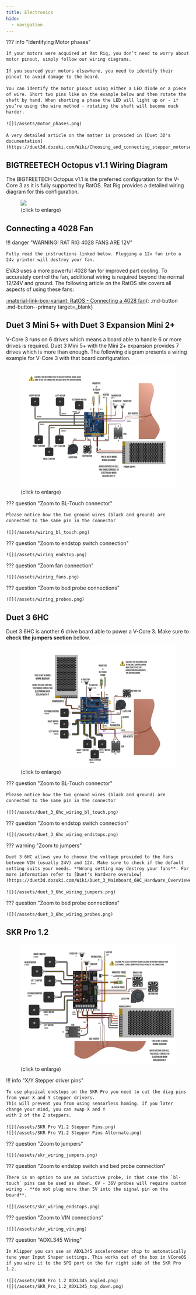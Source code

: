 ```yaml
---
title: Electronics
hide:
  - navigation
---
```


??? info "Identifying Motor phases"

    If your motors were acquired at Rat Rig, you don’t need to worry about motor pinout, simply follow our wiring diagrams.

    If you sourced your motors elsewhere, you need to identify their pinout to avoid damage to the board.

    You can identify the motor pinout using either a LED diode or a piece of wire. Short two pins like on the example below and then rotate the shaft by hand. When shorting a phase the LED will light up or - if you’re using the wire method - rotating the shaft will become much harder.

    ![](/assets/motor_phases.png)

    A very detailed article on the matter is provided in [Duet 3D's documentation](https://duet3d.dozuki.com/Wiki/Choosing_and_connecting_stepper_motors#Section_Using_the_internal_drivers).

## BIGTREETECH Octopus v1.1 Wiring Diagram

The BIGTREETECH Octopus v1.1 is the preferred configuration for the V-Core 3 as it is fully supported by RatOS. Rat Rig provides a detailed wiring diagram for this configuration.
<figure>
  <a href="/assets/octopus_wiring_huge.png" target="_blank">
      <img src="/assets/octopus_wiring.png"/>
  </a>
  <figcaption>(click to enlarge)</figcaption>
</figure>

## Connecting a 4028 Fan

!!! danger "WARNING! RAT RIG 4028 FANS ARE 12V"

    Fully read the instructions linked below. Plugging a 12v fan into a 24v printer will destroy your fan.

EVA3 uses a more powerful 4028 fan for improved part cooling. To accurately control the fan, additional wiring is required beyond the normal 12/24V and ground.
The following article on the RatOS site covers all aspects of using these fans:

[:material-link-box-variant: RatOS - Connecting a 4028 fan](https://os.ratrig.com/docs/guides/4028/){: .md-button .md-button--primary target=_blank}

## Duet 3 Mini 5+ with Duet 3 Expansion Mini 2+

V-Core 3 runs on 6 drives which means a board able to handle 6 or more drives is required. Duet 3 Mini 5+ with the Mini 2+ expansion provides 7 drives which is more than enough. The following diagram presents a wiring example for V-Core 3 with that board configuration.
<figure>
  <a href="/assets/wiring_huge.png" target="_blank">
      <img src="/assets/wiring.png"/>
  </a>
  <figcaption>(click to enlarge)</figcaption>
</figure>

??? question "Zoom to BL-Touch connector"

    Please notice how the two ground wires (black and ground) are connected to the same pin in the connector

    ![](/assets/wiring_bl_touch.png)

??? question "Zoom to endstop switch connection"

    ![](/assets/wiring_endstop.png)

??? question "Zoom fan connection"

    ![](/assets/wiring_fans.png)

??? question "Zoom to bed probe connections"

    ![](/assets/wiring_probes.png)

## Duet 3 6HC

Duet 3 6HC is another 6 drive board able to power a V-Core 3. Make sure to **check the jumpers section** bellow.

<figure>
  <a href="/assets/duet_3_6hc_wiring_huge.png" target="_blank">
      <img src="/assets/duet_3_6hc_wiring.png"/>
  </a>
  <figcaption>(click to enlarge)</figcaption>
</figure>

??? question "Zoom to BL-Touch connector"

    Please notice how the two ground wires (black and ground) are connected to the same pin in the connector

    ![](/assets/duet_3_6hc_wiring_bl_touch.png)

??? question "Zoom to endstop switch connection"

    ![](/assets/duet_3_6hc_wiring_endstops.png)

??? warning "Zoom to jumpers"

    Duet 3 6HC allows you to choose the voltage provided to the fans between VIN (usually 24V) and 12V. Make sure to check if the default setting suits your needs. **Wrong setting may destroy your fans**. For more information refer to [Duet's Hardware overview](https://duet3d.dozuki.com/Wiki/Duet_3_Mainboard_6HC_Hardware_Overview#Section_Power_distribution).

    ![](/assets/duet_3_6hc_wiring_jumpers.png)

??? question "Zoom to bed probe connections"

    ![](/assets/duet_3_6hc_wiring_probes.png)

## SKR Pro 1.2

<figure>
  <a href="/assets/skr_wiring_huge.png" target="_blank">
      <img src="/assets/skr_wiring.png"/>
  </a>
  <figcaption>(click to enlarge)</figcaption>
</figure>

!!! info "X/Y Stepper driver pins"

    To use physical endstops on the SKR Pro you need to cut the diag pins from your X and Y stepper drivers.
    This will prevent you from using sensorless homing. If you later change your mind, you can swap X and Y
    with 2 of the Z steppers.

    ![](/assets/SKR Pro V1.2 Stepper Pins.png)
    ![](/assets/SKR Pro V1.2 Stepper Pins Alternate.png)

??? question "Zoom to jumpers"

    ![](/assets/skr_wiring_jumpers.png)

??? question "Zoom to endstop switch and bed probe connection"

    There is an option to use an inductive probe, in that case the `bl-touch` pins can be used as shown. 6V - 36V probes will require custom wiring - **do not plug more than 5V into the signal pin on the board**.

    ![](/assets/skr_wiring_endstops.png)

??? question "Zoom to VIN connections"

    ![](/assets/skr_wiring_vin.png)

??? question "ADXL345 Wiring"

    In Klipper you can use an ADXL345 accelerometer chip to automatically tune your Input Shaper settings. This works out of the box in VCoreOS if you wire it to the SPI port on the far right side of the SKR Pro 1.2.

    ![](/assets/SKR_Pro_1.2_ADXL345_angled.png)
    ![](/assets/SKR_Pro_1.2_ADXL345_top_down.png)


